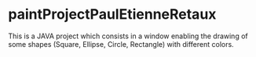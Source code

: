 # paintProjectPaulEtienneRetaux
This is a JAVA project which consists in a window enabling the drawing of some shapes (Square, Ellipse, Circle, Rectangle) with different colors. 
